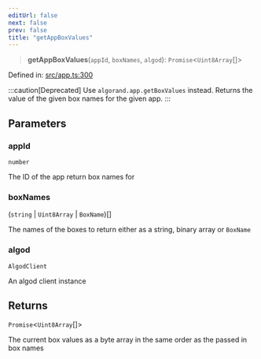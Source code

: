 ```yaml
---
editUrl: false
next: false
prev: false
title: "getAppBoxValues"
---
```


> **getAppBoxValues**(`appId`, `boxNames`, `algod`): `Promise`\<`Uint8Array`[]\>

Defined in: [src/app.ts:300](https://github.com/algorandfoundation/algokit-utils-ts/blob/e57e96ab17213653e656688e8d7251c0107554cf/src/app.ts#L300)

:::caution[Deprecated]
Use `algorand.app.getBoxValues` instead.
Returns the value of the given box names for the given app.
:::

## Parameters

### appId

`number`

The ID of the app return box names for

### boxNames

(`string` \| `Uint8Array` \| `BoxName`)[]

The names of the boxes to return either as a string, binary array or `BoxName`

### algod

`AlgodClient`

An algod client instance

## Returns

`Promise`\<`Uint8Array`[]\>

The current box values as a byte array in the same order as the passed in box names
